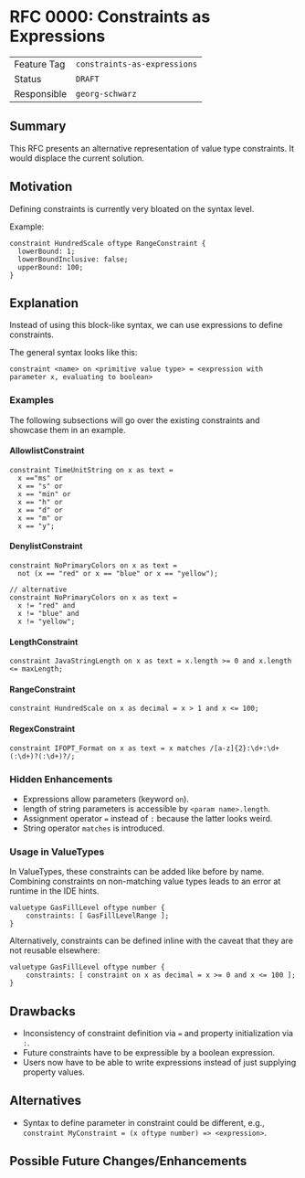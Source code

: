 <!--
SPDX-FileCopyrightText: 2023 Friedrich-Alexander-Universitat Erlangen-Nurnberg

SPDX-License-Identifier: AGPL-3.0-only
-->

# RFC 0000: Constraints as Expressions

| | |
|---|---|
| Feature Tag | `constraints-as-expressions` | 
| Status | `DRAFT` | <!-- Possible values: DRAFT, DISCUSSION, ACCEPTED, REJECTED -->
| Responsible | `georg-schwarz` | 
<!-- 
  Status Overview:
  - DRAFT: The RFC is not ready for a review and currently under change. Feel free to already ask for feedback on the structure and contents at this stage.
  - DISCUSSION: The RFC is open for discussion. Usually, we open a PR to trigger discussions.
  - ACCEPTED: The RFC was accepted. Create issues to prepare implementation of the RFC.
  - REJECTED: The RFC was rejected. If another revision emerges, switch to status DRAFT.
-->

## Summary

This RFC presents an alternative representation of value type constraints. It would displace the current solution.

## Motivation

Defining constraints is currently very bloated on the syntax level.

Example:
```
constraint HundredScale oftype RangeConstraint {
  lowerBound: 1;
  lowerBoundInclusive: false;
  upperBound: 100;      
}
```

## Explanation

Instead of using this block-like syntax, we can use expressions to define constraints.

The general syntax looks like this: 
```
constraint <name> on <primitive value type> = <expression with parameter x, evaluating to boolean>
```

### Examples

The following subsections will go over the existing constraints and showcase them in an example.

#### AllowlistConstraint

```
constraint TimeUnitString on x as text = 
  x =="ms" or 
  x == "s" or 
  x == "min" or 
  x == "h" or 
  x == "d" or 
  x == "m" or 
  x == "y";
```

#### DenylistConstraint
```
constraint NoPrimaryColors on x as text = 
  not (x == "red" or x == "blue" or x == "yellow");

// alternative
constraint NoPrimaryColors on x as text = 
  x != "red" and 
  x != "blue" and 
  x != "yellow";
```

#### LengthConstraint
```
constraint JavaStringLength on x as text = x.length >= 0 and x.length <= maxLength;
```

#### RangeConstraint
```
constraint HundredScale on x as decimal = x > 1 and x <= 100; 
```

#### RegexConstraint
```
constraint IFOPT_Format on x as text = x matches /[a-z]{2}:\d+:\d+(:\d+)?(:\d+)?/;
```

### Hidden Enhancements
* Expressions allow parameters (keyword `on`).
* length of string parameters is accessible by `<param name>.length`.
* Assignment operator `=` instead of `:` because the latter looks weird.
* String operator `matches` is introduced.

### Usage in ValueTypes
In ValueTypes, these constraints can be added like before by name. Combining constraints on non-matching value types leads to an error at runtime in the IDE hints.
```
valuetype GasFillLevel oftype number {
    constraints: [ GasFillLevelRange ];
}
```

Alternatively, constraints can be defined inline with the caveat that they are not reusable elsewhere:
```
valuetype GasFillLevel oftype number {
    constraints: [ constraint on x as decimal = x >= 0 and x <= 100 ];
}
```


## Drawbacks

- Inconsistency of constraint definition via `=` and property initialization via `:`.
- Future constraints have to be expressible by a boolean expression.
- Users now have to be able to write expressions instead of just supplying property values.

## Alternatives

- Syntax to define parameter in constraint could be different, e.g., `constraint MyConstraint = (x oftype number) => <expression>`.




## Possible Future Changes/Enhancements

<!-- TODO: (optional) Point out what changes or enhancements you see in the future to the proposed concepts. -->

